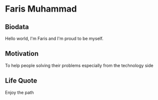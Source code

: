 # Faris Muhammad

## Biodata

Hello world, I'm Faris and I'm proud to be myself.

## Motivation

To help people solving their problems especially from the technology side 

## Life Quote

Enjoy the path 